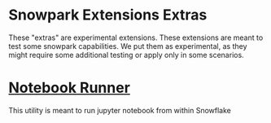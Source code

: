 # Snowpark Extensions Extras

These "extras" are experimental extensions. These extensions are meant to test some snowpark capabilities.
We put them as experimental, as they might require some additional testing or apply only in some scenarios.

# [Notebook Runner](extras/notebooks/runner/README.md)

This utility is meant to run jupyter notebook from within Snowflake



